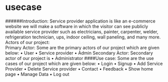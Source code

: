 # usecase
######Introduction:
                       Service provider application is like an e-commerce website we will make a software in which the visitor can see publicly available service provider such as electricians, painter, carpenter, welder, refrigeration technician, ups, indoor ceiling, wall paneling, and many more. 
Actors of our project:                                    
Primary Actor:
Some are the primary actors of our project which are given below:
•	User
•	Service provider
•	Admin
Secondary Actor:
Secondary actor of our project is
•	Administrator
####Use case:
                  Some are the use cases of our project which are given below:
•	Login
•	Signup
•	Add Service Provider
•	Delete Service provider
•	Contact 
•	Feedback
•	Show home page
•	Manage Data
•	Log out
